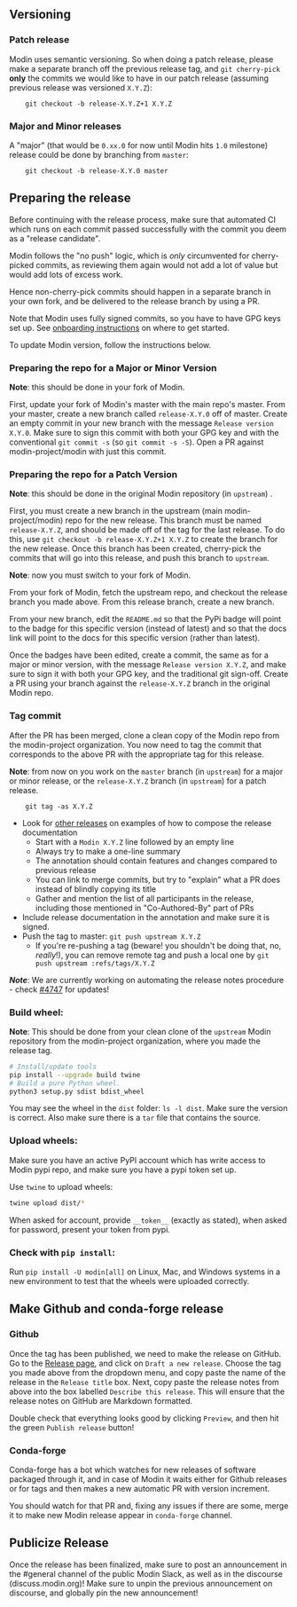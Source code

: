 ## Versioning

### Patch release

Modin uses semantic versioning. So when doing a patch release, please make a separate branch
off the previous release tag, and `git cherry-pick` **only** the commits we would like to have in our
patch release (assuming previous release was versioned `X.Y.Z`):

        git checkout -b release-X.Y.Z+1 X.Y.Z

### Major and Minor releases

A "major" (that would be `0.xx.0` for now until Modin hits `1.0` milestone) release could be done by branching from `master`:

        git checkout -b release-X.Y.0 master

## Preparing the release

Before continuing with the release process, make sure that automated CI which runs on each commit passed successfully with the commit you deem as a "release candidate".

Modin follows the "no push" logic, which is _only_ circumvented for cherry-picked commits,
as reviewing them again would not add a lot of value but would add lots of excess work.

Hence non-cherry-pick commits should happen in a separate branch in your own fork, and
be delivered to the release branch by using a PR.

Note that Modin uses fully signed commits, so you have to have GPG keys set up. See [onboarding instructions](https://github.com/modin-project/modin/blob/master/contributing/contributing.md) on where to get started.

To update Modin version, follow the instructions below.

### Preparing the repo for a Major or Minor Version

**Note**: this should be done in your fork of Modin.

First, update your fork of Modin's master with the main repo's master. From your master, create a new
branch called `release-X.Y.0` off of master. Create an empty commit in your new branch with the message
`Release version X.Y.0`. Make sure to sign this commit with both your GPG key
and with the conventional `git commit -s` (so `git commit -s -S`). Open a PR against modin-project/modin with just this commit.

### Preparing the repo for a Patch Version

**Note**: this should be done in the original Modin repository (in `upstream`) .

First, you must create a new branch in the upstream (main modin-project/modin) repo for the new release.
This branch must be named `release-X.Y.Z`, and should be made off of the tag for the last release. To
do this, use `git checkout -b release-X.Y.Z+1 X.Y.Z` to create the branch for the new release. Once
this branch has been created, cherry-pick the commits that will go into this release, and push this
branch to `upstream`.

**Note**: now you must switch to your fork of Modin.

From your fork of Modin, fetch the upstream repo, and checkout the release branch you made above.
From this release branch, create a new branch.

From your new branch, edit the `README.md` so that the PyPi badge will
point to the badge for this specific version (instead of latest) and so that the docs link will point
to the docs for this specific version (rather than latest).

Once the badges have been edited, create a commit, the same as for a major or minor version,
with the message `Release version X.Y.Z`, and make sure to sign it with both your GPG key, and the
traditional git sign-off. Create a PR using your branch against the `release-X.Y.Z` branch in the
original Modin repo.

### Tag commit

After the PR has been merged, clone a clean copy of the Modin repo from the modin-project organization.
You now need to tag the commit that corresponds to the above PR with the appropriate tag for this release.

**Note**: from now on you work on the `master` branch (in `upstream`) for a major or minor release,
or the `release-X.Y.Z` branch (in `upstream`) for a patch release.

        git tag -as X.Y.Z

  * Look for [other releases](https://github.com/modin-project/modin/releases) on examples of how to compose the release documentation
    * Start with a `Modin X.Y.Z` line followed by an empty line
    * Always try to make a one-line summary
    * The annotation should contain features and changes compared to previous release
    * You can link to merge commits, but try to "explain" what a PR does instead of blindly copying its title
    * Gather and mention the list of all participants in the release, including those mentioned in "Co-Authored-By" part of PRs
  * Include release documentation in the annotation and make sure it is signed.
  * Push the tag to master: `git push upstream X.Y.Z`
    * If you're re-pushing a tag (beware! you shouldn't be doing that, no, _really_!), you can remove remote tag and push a local one by `git push upstream :refs/tags/X.Y.Z`

***Note***: We are currently working on automating the release notes procedure - check 
[#4747](https://github.com/modin-project/modin/issues/4747) for updates!

### Build wheel:

**Note**: This should be done from your clean clone of the `upstream` Modin
repository from the modin-project organization, where you made the release tag.

```bash
# Install/update tools
pip install --upgrade build twine
# Build a pure Python wheel.
python3 setup.py sdist bdist_wheel
```

You may see the wheel in the `dist` folder: `ls -l dist`. Make sure the version is correct.
Also make sure there is a `tar` file that contains the source.

### Upload wheels:

Make sure you have an active PyPI account which has write access to Modin pypi repo, and make sure you have a pypi token set up.

Use `twine` to upload wheels:

```bash
twine upload dist/*
```

When asked for account, provide `__token__` (exactly as stated), when asked for password, present your token from pypi.

### Check with `pip install`:

Run `pip install -U modin[all]` on Linux, Mac, and Windows systems in a new environment
to test that the wheels were uploaded correctly.

## Make Github and conda-forge release

### Github

Once the tag has been published, we need to make the release on GitHub. Go to the
[Release page](https://github.com/modin-project/modin/releases), and click on `Draft a new release`.
Choose the tag you made above from the dropdown menu, and copy paste the name of the release 
in the `Release title` box. Next, copy paste the release notes from above into the box labelled
`Describe this release`. This will ensure that the release notes on GitHub are Markdown formatted.

Double check that everything looks good by clicking `Preview`, and then hit the green `Publish release`
button!

### Conda-forge

Conda-forge has a bot which watches for new releases of software packaged through it,
and in case of Modin it waits either for Github releases or for tags and then makes
a new automatic PR with version increment.

You should watch for that PR and, fixing any issues if there are some, merge it
to make new Modin release appear in `conda-forge` channel.

## Publicize Release
Once the release has been finalized, make sure to post an announcement in the #general channel of
the public Modin Slack, as well as in the discourse (discuss.modin.org)! Make sure to unpin the
previous announcement on discourse, and globally pin the new announcement!
